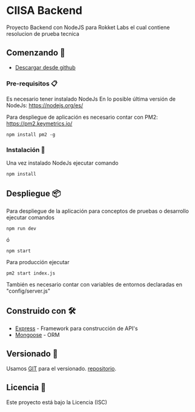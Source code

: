 # CIISA Backend

Proyecto Backend con NodeJS para Rokket Labs el cual contiene resolucion de prueba tecnica

## Comenzando 🚀

+ [Descargar desde github](https://github.com/sebastianchavez/rokket-backend.git) 


### Pre-requisitos 📋
Es necesario tener instalado NodeJs
En lo posible última versión de NodeJs: https://nodejs.org/es/

Para despliegue de aplicación es necesario contar con PM2: https://pm2.keymetrics.io/

```
npm install pm2 -g
```

### Instalación 🔧

Una vez instalado NodeJs ejecutar comando
```
npm install
```

## Despliegue 📦

Para despliegue de la aplicación para conceptos de pruebas o desarrollo ejecutar comandos
```
npm run dev
```
ó
```
npm start
```

Para producción ejecutar
```
pm2 start index.js
```
También es necesario contar con variables de entornos declaradas en "config/server.js"

## Construido con 🛠️

* [Express](https://expressjs.com/es/) - Framework para construcción de API's
* [Mongoose](https://mongoosejs.com/) - ORM

## Versionado 📌

Usamos [GIT](https://git-scm.com/) para el versionado. [repositorio](https://github.com/sebastianchavez/rokket-backend).


## Licencia 📄

Este proyecto está bajo la Licencia (ISC)